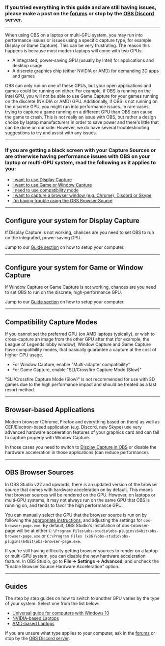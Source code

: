### If you tried everything in this guide and are still having issues, please make a post on the [forums](https://obsproject.com/forum) or stop by the [OBS Discord server](https://obsproject/discord).

***

When using OBS on a laptop or multi-GPU system, you may run into performance issues or issues using a specific capture type, for example Display or Game Capture). This can be very frustrating. The reason this happens is because most modern laptops will come with two GPUs:

- A integrated, power-saving GPU (usually by Intel) for applications and desktop usage
- A discrete graphics chip (either NVIDIA or AMD) for demanding 3D apps and games

OBS can only run on one of these GPUs, but your open applications and games could be running on either. For example, if OBS is running on the Intel GPU, you will not be able to use Game Capture for your games running on the discrete (NVIDIA or AMD) GPU. Additionally, if OBS is not running on the discrete GPU, you might run into performance issues. In rare cases, trying to capture a game running on a different GPU than OBS can cause the game to crash. This is not really an issue with OBS, but rather a design choice by laptop manufacturers in order to save power and there's little that can be done on our side. However, we do have several troubleshooting suggestions to try and assist with any issues.

***

### If you are getting a black screen with your Capture Sources or are otherwise having performance issues with OBS on your laptop or multi-GPU system, read the following as it applies to you:

- [I want to use Display Capture](#configure-your-system-for-display-capture)
- [I want to use Game or Window Capture](#configure-your-system-for-game-or-window-capture)
- [I need to use compatibility mode](#compatibility-capture-modes)
- [I want to capture a browser window (e.g. Chrome), Discord or Skype](#browser-based-applications)
- [I'm having trouble using the OBS Browser Source](#obs-browser-sources)

***

## Configure your system for Display Capture

If Display Capture is not working, chances are you need to set OBS to run on the integrated, power-saving GPU.

Jump to our [Guide section](#guides) on how to setup your computer.

***

## Configure your system for Game or Window Capture

If Window Capture or Game Capture is not working, chances are you need to set OBS to run on the discrete, high-performance GPU.

Jump to our [Guide section](#guides) on how to setup your computer.

***

## Compatibility Capture Modes

If you cannot set the preferred GPU (on AMD laptops typically), or wish to cross-capture an image from the other GPU after that (for example, the League of Legends lobby window), Window Capture and Game Capture have compatibility modes, that basically guarantee a capture at the cost of higher CPU usage.

- For Window Capture, enable "Multi-adapter compatibility"
- For Game Capture, enable "SLI/Crossfire Capture Mode (Slow)"

"SLI/Crossfire Capture Mode (Slow)" is not recommended for use with 3D games due to the high performance impact and should be treated as a last resort method.

***

## Browser-based Applications

Modern browser (Chrome, Firefox and everything based on them) as well as CEF/Electron-based application (e.g. Discord, new Skype) use very advanced hardware acceleration features of your graphics card and can fail to capture properly with Window Capture.

In those cases you need to switch to [Display Capture in OBS](#configure-your-system-for-display-capture) or disable the hardware acceleration in those applications (can reduce performance).

***

## OBS Browser Sources

In OBS Studio v22 and upwards, there is an updated version of the browser source that comes with hardware acceleration on by default. This means that browser sources will be rendered on the GPU. However, on laptops or multi-GPU systems, it may not always run on the same GPU that OBS is running on, and tends to favor the high performance GPU.

You can manually select the GPU that the browser source is run on by following the [appropriate instructions](#guides), and adjusting the settings for `obs-browser-page.exe`. By default, OBS Studio's installation of obs-browser-page will be at either `C:\Program Files\obs-studio\obs-plugins\64bit\obs-browser-page.exe` or `C:\Program Files (x86)\obs-studio\obs-plugins\64bit\obs-browser-page.exe`.

If you're still having difficulty getting browser sources to render on a laptop or multi-GPU system, you can disable the new hardware acceleration feature. In OBS Studio, go to **File → Settings → Advanced**, and uncheck the "Enable Browser Source Hardware Acceleration" option.

***

## Guides

The step by step guides on how to switch to another GPU varies by the type of your system. Select one from the list below:

- [Universal guide for computers with Windows 10](Laptop-GPU-Selection-Windows-10)
- [NVIDIA-based Laptops](Laptop-GPU-Selection-Nvidia)
- [AMD-based Laptops](Laptop-GPU-Selection-Amd)

If you are unsure what type applies to your computer, ask in the [forums](https://obsproject.com/forum) or stop by the [OBS Discord server](https://obsproject/discord).
